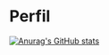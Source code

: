 # Perfil
[![Anurag's GitHub stats](https://github-readme-stats.vercel.app/api?username=FranciscoSavastano)](www.google.com)
